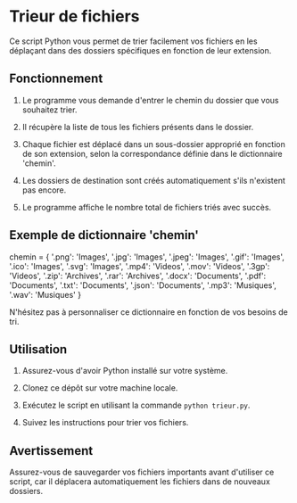 # Trieur de fichiers

Ce script Python vous permet de trier facilement vos fichiers en les déplaçant dans des dossiers spécifiques en fonction de leur extension.

## Fonctionnement

1. Le programme vous demande d'entrer le chemin du dossier que vous souhaitez trier.

2. Il récupère la liste de tous les fichiers présents dans le dossier.

3. Chaque fichier est déplacé dans un sous-dossier approprié en fonction de son extension, selon la correspondance définie dans le dictionnaire 'chemin'.

4. Les dossiers de destination sont créés automatiquement s'ils n'existent pas encore.

5. Le programme affiche le nombre total de fichiers triés avec succès.

## Exemple de dictionnaire 'chemin'


chemin = {
    '.png': 'Images',
    '.jpg': 'Images',
    '.jpeg': 'Images',
    '.gif': 'Images',
    '.ico': 'Images',
    '.svg': 'Images',
    '.mp4': 'Videos',
    '.mov': 'Videos',
    '.3gp': 'Videos',
    '.zip': 'Archives',
    '.rar': 'Archives',
    '.docx': 'Documents',
    '.pdf': 'Documents',
    '.txt': 'Documents',
    '.json': 'Documents',
    '.mp3': 'Musiques',
    '.wav': 'Musiques'
}

N'hésitez pas à personnaliser ce dictionnaire en fonction de vos besoins de tri.

## Utilisation

1. Assurez-vous d'avoir Python installé sur votre système.

2. Clonez ce dépôt sur votre machine locale.

3. Exécutez le script en utilisant la commande `python trieur.py`.

4. Suivez les instructions pour trier vos fichiers.

## Avertissement

Assurez-vous de sauvegarder vos fichiers importants avant d'utiliser ce script, car il déplacera automatiquement les fichiers dans de nouveaux dossiers.


